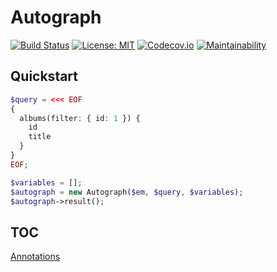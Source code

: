 # Autograph

[![Build Status](https://travis-ci.org/oligus/autograph.svg?branch=master)](https://travis-ci.org/oligus/autograph)
[![License: MIT](https://img.shields.io/badge/License-MIT-yellow.svg)](https://opensource.org/licenses/MIT)
[![Codecov.io](https://codecov.io/gh/oligus/autograph/branch/master/graphs/badge.svg)](https://codecov.io/gh/oligus/autograph)
[![Maintainability](https://api.codeclimate.com/v1/badges/db45a4d29b976060fe8a/maintainability)](https://codeclimate.com/github/oligus/autograph/maintainability)

## Quickstart

```php
$query = <<< EOF
{
  albums(filter: { id: 1 }) {
    id
    title
  }
}
EOF;

$variables = [];
$autograph = new Autograph($em, $query, $variables);
$autograph->result();
```
       
## TOC

[Annotations](docs/Annotations.md)

